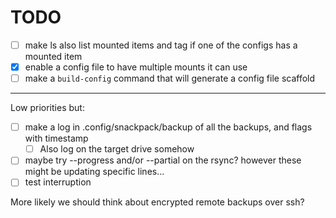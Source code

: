 # TODO

* [ ] make ls also list mounted items and tag if one of the configs has a mounted item
* [x] enable a config file to have multiple mounts it can use
* [ ] make a `build-config` command that will generate a config file scaffold

---

Low priorities but:

* [ ] make a log in .config/snackpack/backup of all the backups, and flags with timestamp
    * [ ] Also log on the target drive somehow
* [ ] maybe try --progress and/or --partial on the rsync? however these might be updating specific lines...
* [ ] test interruption

More likely we should think about encrypted remote backups over ssh?

